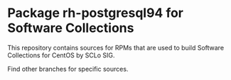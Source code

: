 # Package rh-postgresql94 for Software Collections

This repository contains sources for RPMs that are used
to build Software Collections for CentOS by SCLo SIG.

Find other branches for specific sources.
